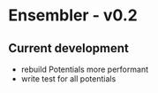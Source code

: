 # Ensembler - v0.2

## Current development
* rebuild Potentials more performant
* write test for all potentials

